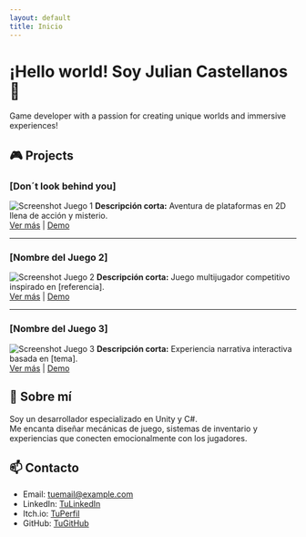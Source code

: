 ```yaml
---
layout: default
title: Inicio
---
```


# ¡Hello world! Soy **Julian Castellanos** 👾

Game developer with a passion for creating unique worlds and immersive experiences!

## 🎮 Projects

### [Don´t look behind you]
![Screenshot Juego 1](assets/juego1.png)
**Descripción corta:** Aventura de plataformas en 2D llena de acción y misterio.  
[Ver más](#) | [Demo](#)

---

### [Nombre del Juego 2]
![Screenshot Juego 2](assets/juego2.png)
**Descripción corta:** Juego multijugador competitivo inspirado en [referencia].  
[Ver más](#) | [Demo](#)

---

### [Nombre del Juego 3]
![Screenshot Juego 3](assets/juego3.png)
**Descripción corta:** Experiencia narrativa interactiva basada en [tema].  
[Ver más](#) | [Demo](#)

## 👤 Sobre mí

Soy un desarrollador especializado en Unity y C#.  
Me encanta diseñar mecánicas de juego, sistemas de inventario y experiencias que conecten emocionalmente con los jugadores.

## 📫 Contacto

- Email: tuemail@example.com
- LinkedIn: [TuLinkedIn](#)
- Itch.io: [TuPerfil](#)
- GitHub: [TuGitHub](#)
